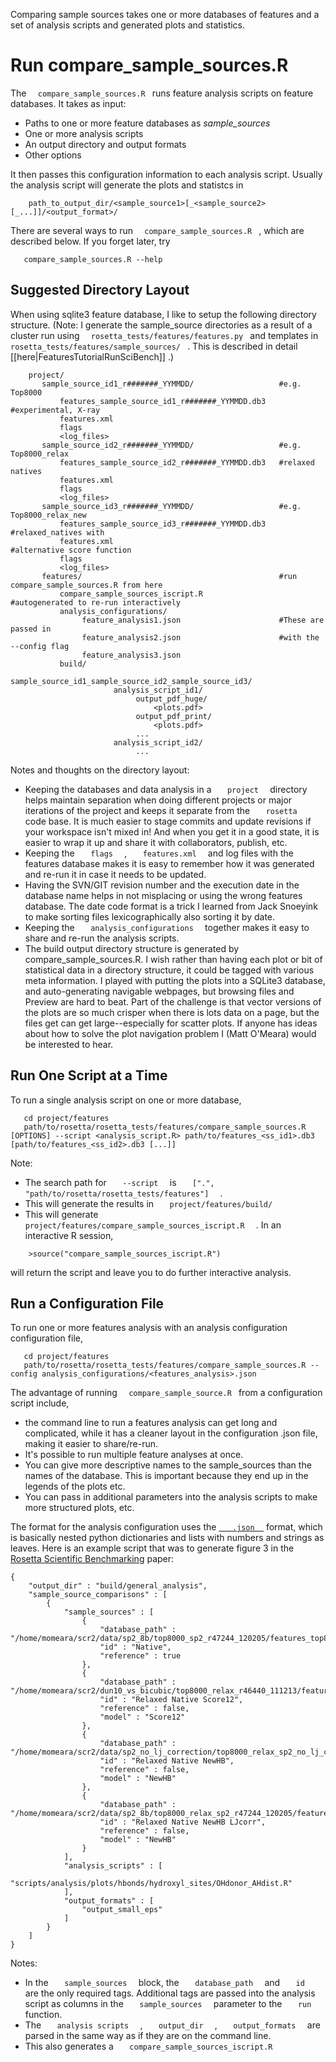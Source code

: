 <!-- --- title: Featurestutotiralrunfeaturesanalysis -->

Comparing sample sources takes one or more databases of features and a set of analysis scripts and generated plots and statistics.

Run compare\_sample\_sources.R
==============================

The `   compare_sample_sources.R  ` runs feature analysis scripts on feature databases. It takes as input:

-   Paths to one or more feature databases as *sample\_sources*
-   One or more analysis scripts
-   An output directory and output formats
-   Other options

It then passes this configuration information to each analysis script. Usually the analysis script will generate the plots and statistcs in

        path_to_output_dir/<sample_source1>[_<sample_source2>[_...]]/<output_format>/

There are several ways to run `   compare_sample_sources.R  ` , which are described below. If you forget later, try

       compare_sample_sources.R --help

Suggested Directory Layout
--------------------------

When using sqlite3 feature database, I like to setup the following directory structure. (Note: I generate the sample\_source directories as a result of a cluster run using `   rosetta_tests/features/features.py  ` and templates in `   rosetta_tests/features/sample_sources/  ` . This is described in detail [[here|FeaturesTutorialRunSciBench]] .)

        project/
           sample_source_id1_r#######_YYMMDD/                   #e.g. Top8000
               features_sample_source_id1_r#######_YYMMDD.db3   #experimental, X-ray 
               features.xml
               flags
               <log_files>
           sample_source_id2_r#######_YYMMDD/                   #e.g. Top8000_relax
               features_sample_source_id2_r#######_YYMMDD.db3   #relaxed natives
               features.xml
               flags
               <log_files>
           sample_source_id3_r#######_YYMMDD/                   #e.g. Top8000_relax_new
               features_sample_source_id3_r#######_YYMMDD.db3   #relaxed_natives with
               features.xml                                     #alternative score function
               flags
               <log_files>
           features/                                            #run compare_sample_sources.R from here
               compare_sample_sources_iscript.R                 #autogenerated to re-run interactively
               analysis_configurations/
                    feature_analysis1.json                      #These are passed in
                    feature_analysis2.json                      #with the --config flag
                    feature_analysis3.json
               build/
                     sample_source_id1_sample_source_id2_sample_source_id3/
                           analysis_script_id1/
                                output_pdf_huge/
                                    <plots.pdf>
                                output_pdf_print/
                                    <plots.pdf>
                                ...
                           analysis_script_id2/
                                ...

Notes and thoughts on the directory layout:

-   Keeping the databases and data analysis in a `    project   ` directory helps maintain separation when doing different projects or major iterations of the project and keeps it separate from the `    rosetta   ` code base. It is much easier to stage commits and update revisions if your workspace isn't mixed in! And when you get it in a good state, it is easier to wrap it up and share it with collaborators, publish, etc.
-   Keeping the `    flags   ` , `    features.xml   ` and log files with the features database makes it is easy to remember how it was generated and re-run it in case it needs to be updated.
-   Having the SVN/GIT revision number and the execution date in the database name helps in not misplacing or using the wrong features database. The date code format is a trick I learned from Jack Snoeyink to make sorting files lexicographically also sorting it by date.
-   Keeping the `    analysis_configurations   ` together makes it easy to share and re-run the analysis scripts.
-   The build output directory structure is generated by compare\_sample\_sources.R. I wish rather than having each plot or bit of statistical data in a directory structure, it could be tagged with various meta information. I played with putting the plots into a SQLite3 database, and auto-generating navigable webpages, but browsing files and Preview are hard to beat. Part of the challenge is that vector versions of the plots are so much crisper when there is lots data on a page, but the files get can get large--especially for scatter plots. If anyone has ideas about how to solve the plot navigation problem I (Matt O'Meara) would be interested to hear.

Run One Script at a Time
------------------------

To run a single analysis script on one or more database,

       cd project/features
       path/to/rosetta/rosetta_tests/features/compare_sample_sources.R [OPTIONS] --script <analysis_script.R> path/to/features_<ss_id1>.db3 [path/to/features_<ss_id2>.db3 [...]]

Note:

-   The search path for `    --script   ` is `    [".", "path/to/rosetta/rosetta_tests/features"]   ` .
-   This will generate the results in `    project/features/build/   `
-   This will generate `    project/features/compare_sample_sources_iscript.R   ` . In an interactive R session,

<!-- -->

        >source("compare_sample_sources_iscript.R")

will return the script and leave you to do further interactive analysis.

Run a Configuration File
------------------------

To run one or more features analysis with an analysis configuration configuration file,

       cd project/features
       path/to/rosetta/rosetta_tests/features/compare_sample_sources.R --config analysis_configurations/<features_analysis>.json

The advantage of running `   compare_sample_source.R  ` from a configuration script include,

-   the command line to run a features analysis can get long and complicated, while it has a cleaner layout in the configuration .json file, making it easier to share/re-run.
-   It's possible to run multiple feature analyses at once.
-   You can give more descriptive names to the sample\_sources than the names of the database. This is important because they end up in the legends of the plots etc.
-   You can pass in additional parameters into the analysis scripts to make more structured plots, etc.

The format for the analysis configuration uses the [`    .json   `](http://www.json.org/) format, which is basically nested python dictionaries and lists with numbers and strings as leaves. Here is an example script that was to generate figure 3 in the [Rosetta Scientific Benchmarking](http://contador.med.unc.edu/features/paper/features_optE_methenz_120710.pdf) paper:

    {  
        "output_dir" : "build/general_analysis",  
        "sample_source_comparisons" : [  
            {  
                "sample_sources" : [  
                    {  
                        "database_path" : "/home/momeara/scr2/data/sp2_8b/top8000_sp2_r47244_120205/features_top8000_sp2_r47244_120205.db3",  
                        "id" : "Native",  
                        "reference" : true  
                    },  
                    {  
                        "database_path" : "/home/momeara/scr2/dun10_vs_bicubic/top8000_relax_r46440_111213/features_top8000_relax_r46440_111213.db3",  
                        "id" : "Relaxed Native Score12",  
                        "reference" : false,  
                        "model" : "Score12"  
                    },  
                    {  
                        "database_path" : "/home/momeara/scr2/data/sp2_no_lj_correction/top8000_relax_sp2_no_lj_correction_r48561_120518/features_top8000_relax_sp2_no_lj_correction_r48561_120518.db3",  
                        "id" : "Relaxed Native NewHB",  
                        "reference" : false,  
                        "model" : "NewHB"  
                    },  
                    {  
                        "database_path" : "/home/momeara/scr2/data/sp2_8b/top8000_relax_sp2_r47244_120205/features_top8000_relax_sp2_r47244_120205.db3",  
                        "id" : "Relaxed Native NewHB LJcorr",  
                        "reference" : false,  
                        "model" : "NewHB"  
                    }  
                ],  
                "analysis_scripts" : [  
                    "scripts/analysis/plots/hbonds/hydroxyl_sites/OHdonor_AHdist.R"  
                ],  
                "output_formats" : [  
                    "output_small_eps"  
                ]  
            }  
        ]  
    }  

Notes:

-   In the `    sample_sources   ` block, the `    database_path   ` and `    id   ` are the only required tags. Additional tags are passed into the analysis script as columns in the `    sample_sources   ` parameter to the `    run   ` function.
-   The `    analysis scripts   ` , `    output_dir   ` , `    output_formats   ` are parsed in the same way as if they are on the command line.
-   This also generates a `    compare_sample_sources_iscript.R   `

